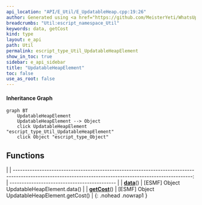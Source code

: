 ```yaml
---
api_location: "API/E_Util/E_UpdatableHeap.cpp:19:26"
author: Generated using <a href="https://github.com/MeisterYeti/WhatsUpDoc">WhatsUpDoc</a>
breadcrumbs: "Util:escript_namespace_Util"
keywords: data, getCost
kind: type
layout: e_api
path: Util
permalink: escript_type_Util_UpdatableHeapElement
show_in_toc: true
sidebar: e_api_sidebar
title: "UpdatableHeapElement"
toc: false
use_as_root: false
---
```


#### Inheritance Graph

```mermaid
graph BT
	UpdatableHeapElement
	UpdatableHeapElement --> Object
	click UpdatableHeapElement "escript_type_Util_UpdatableHeapElement"
	click Object "escript_type_Object"
```

## Functions

|
| --------------------------------------------------------------------------------------------------------------------------------------------------------: | -------------------------------------------- | 
| **[data](classUtil_1_1UpdatableHeap_1_1UpdatableHeapElement#classUtil_1_1UpdatableHeap_1_1UpdatableHeapElement_1a57ed17c0287226528652343e97120abc)**()    | [ESMF] Object UpdatableHeapElement.data()    | 
| **[getCost](classUtil_1_1UpdatableHeap_1_1UpdatableHeapElement#classUtil_1_1UpdatableHeap_1_1UpdatableHeapElement_1a66b003eb17b73004094b99b5f47fb5fd)**() | [ESMF] Object UpdatableHeapElement.getCost() | 
{: .nohead .nowrap1 }


